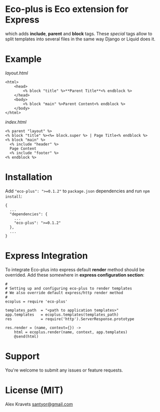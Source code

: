 # **Eco-plus** is **Eco** extension for **Express**

which adds **include**, **parent** and **block** tags. These *special* tags allow to split templates into several files in the same way Django or Liquid does it.

# Example

*layout.html*

```
<html>
    <head>
        <% block "title" %>**Parent Title**<% endblock %>
    </head>
    <body>
        <% block "main" %>Parent Content<% endblock %>
    </body>
</html>
```

*index.html*

```
<% parent "layout" %>
<% block "title" %><%= block.super %> | Page Title<% endblock %>
<% block "main" %>
  <% include "header" %>
  Page Content
  <% include "footer" %>
<% endblock %>
```

# Installation

Add ```"eco-plus": ">=0.1.2"``` to ```package.json``` dependencies and run ```npm install```:

```
{
  ...
  "dependencies": {
    ...
    "eco-plus": ">=0.1.2"
  },
  ...
}
```

# Express Integration

To integrate Eco-plus into express default **render** method should be overrided. Add these somewhere in **express configuration section**:

```
#
# Setting up and configuring eco-plus to render templates
# We also override default express/http render method
#
ecoplus = require 'eco-plus'

templates_path  = "<path to application templates>"
app.templates   = ecoplus.templates(templates_path)
res             = require('http').ServerResponse.prototype

res.render = (name, context={}) ->
    html = ecoplus.render(name, context, app.templates)
    @send(html)
```

# Support

You're welcome to submit any issues or feature requests.

# License (MIT)

Alex Kravets <santyor@gmail.com>